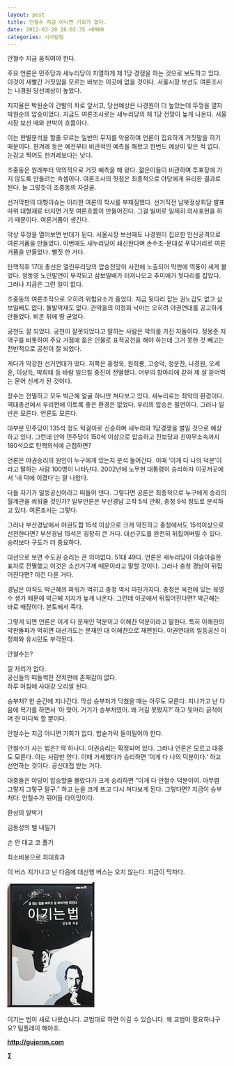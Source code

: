 ```yaml
---
layout: post
title: 안철수 지금 아니면 기회가 없다.
date: 2012-03-28 16:02:35 +0900
categories: 시사칼럼
---
```

안철수 지금 움직여야 한다. 

주요 언론은 민주당과 새누리당이 치열하게 제 1당 경쟁을 하는 것으로 보도하고 있다. 이것이 새빨간 거짓임을 모르는 바보는 이곳에 없을 것이다. 서울시장 보선도 여론조사는 나경원 당선예상이 높았다. 

지지율은 박원순이 간발의 차로 앞서고, 당선예상은 나경원이 더 높았는데 뚜껑을 열자 박원순의 압승이었다. 지금도 여론조사로는 새누리당의 제 1당 전망이 높게 나온다. 서울시장 보선 때와 판박이 흐름이다. 

이는 판별분석을 할줄 모르는 일반의 무지를 악용하여 언론이 집요하게 거짓말을 하기 때문이다. 한겨레 등은 예전부터 비관적인 예측을 해왔고 한번도 예상이 맞은 적 없다. 눈감고 찍어도 한겨레보다는 낫다. 

조중동은 원래부터 악의적으로 거짓 예측을 해 왔다. 젊은이들이 비관하여 투표장에 가지 않도록 만들려는 속셈이다. 여론조사의 헛점은 최종적으로 야당에게 유리한 결과로 된다. 늘 그렇듯이 조중동의 자살골. 

선거막판의 대형이슈는 이러한 여론의 착시를 부채질했다. 선거직전 남북정상회담 발표 따위 대형재료 터지면 거짓 여론흐름이 만들어진다. 그걸 빌미로 일제히 의사표현을 하기 때문이다. 여론거품이 생긴다. 

막상 뚜껑을 열어보면 반대가 된다. 서울시장 보선때도 나경원이 집요한 인신공격으로 여론거품을 만들었다. 이번에도 새누리당이 쇄신한다며 손수조-문대성 푸닥거리로 여론거품을 만들었다. 뻘짓 한 거다. 

탄핵직후 17대 총선은 열린우리당의 압승전망이 사전에 노출되어 막판에 역풍이 세게 불었다. 정동영 노인발언이 부각되고 삼보일배가 터져나오고 추미애가 뒷다리를 잡았다. 그러나 지금은 그런 일이 없다. 

조중동의 여론조작으로 오히려 위험요소가 줄었다. 지금 뒷다리 잡는 권노갑도 없고 삼보일배도 없다. 돌발악재도 없다. 관악을의 이정희 낙마는 오히려 야권연대를 공고하게 만들었다. 비온 뒤에 땅 굳었다. 

공천도 잘 되었다. 공천이 잘못되었다고 말하는 사람은 악의를 가진 자들이다. 정몽준 지역구를 비롯하여 주요 거점에 젊은 인물로 표적공천을 해야 하는데 그거 못한 것 빼고는 전반적으로 공천이 잘 되었다. 

게다가 막강한 선거연대가 떴다. 저쪽은 홍정욱, 원희룡, 고승덕, 정운찬, 나경원, 오세훈, 이상득, 박희태 등 바람 일으킬 중진이 전멸했다. 어부의 항아리에 갇혀 제 살 뜯어먹는 문어 신세가 된 것이다. 

장수는 전멸하고 모두 박근혜 얼굴 하나만 쳐다보고 있다. 새누리로는 최악의 환경이다. 역대총선에서 우리편에 이토록 좋은 환경은 없었다. 우리의 압승은 필연이다. 그러나 일반은 모른다. 언론도 모른다. 

대부분 민주당이 135석 정도 턱걸이로 신승하며 새누리와 1당경쟁을 벌일 것으로 예상하고 있다. 그런데 만약 민주당이 150석 이상으로 압승하고 진보당과 친야무소속까지 180석으로 탄핵의석에 근접하면? 

언론은 야권승리의 원인이 누구에게 있는지 분석 들어간다. 이때 ‘이게 다 나의 덕분’이라고 말하는 사람 100명이 나타난다. 2002년에 노무현 대통령이 승리하자 이곳저곳에서 ‘내 덕에 이겼다’는 말 나왔다. 

다들 자기가 일등공신이라고 떠들어 댄다. 그렇다면 공론은 최종적으로 누구에게 승리의 월계관을 씌워줄 것인가? 일부언론은 부산경남 고작 5석 안팎, 충청 9석 정도로 분석하고 있다. 여론조사는 그렇다. 

그러나 부산경남에서 야권도합 15석 이상으로 크게 약진하고 충청에서도 15석이상으로 선전한다면? 부산경남 15석은 굉장히 큰 거다. 대선구도를 완전히 뒤집어버릴 수 있다. 승리보다 구도가 더 중요하다. 

대선으로 보면 수도권 승리는 큰 의미없다. 51대 49다. 언론은 새누리당이 아슬아슬한 표차로 전멸했고 이것은 소선거구제 때문이라고 말할 것이다. 그러나 충청 경남이 뒤집어진다면? 이건 다른 거다. 

경남은 아직도 박근혜의 파워가 먹히고 충청 역시 마찬가지다. 충청은 옥천에 있는 육영수 생가 때문에 박근혜 지지가 높게 나온다. 그런데 이곳에서 뒤집어진다면? 박근혜는 바로 매장이다. 본토에서 죽다. 

그렇게 되면 언론은 이게 다 문재인 덕분이고 이해찬 덕분이라고 말한다. 특히 이해찬의 막판돌파가 먹히면 대선가도는 문재인 대 이해찬으로 재편된다. 야권연대의 일등공신 이정희와 유시민도 부각된다. 

안철수는? 

  
낄 자리가 없다.   
공신들의 떠들썩한 잔치판에 존재감이 없다.  
하루 아침에 사대강 오리알 된다. 

승부처? 한 순간에 지나간다. 막상 승부처가 닥쳤을 때는 아무도 모른다. 지나가고 난 다음에 복기를 하면서 ‘아 맞어. 거기가 승부처였어. 왜 거길 못봤지?’ 하고 뒷머리 긁적이며 한 마디씩 할 뿐이다. 

안철수는 지금 아니면 기회가 없다. 밥숟가락 들이밀어야 한다. 

안철수가 사는 법은? 딱 하나다. 야권승리는 확정되어 있다. 그러나 언론은 모르고 대중도 모른다. 아는 사람만 안다. 이때 가세했다가 승리하면 ‘이게 다 나의 덕분이다.’ 하고 선언하는 것이다. 공신대접 받는 거다. 

대중들은 야당이 압승할줄 몰랐다가 크게 승리하면 “이게 다 안철수 덕분이여. 아무렴 그렇지 그렇구 말구.” 하고 눈을 크게 뜨고 다시 쳐다보게 된다. 그렇다면? 지금이 승부처다. 안철수가 뛰어들 타이밍이다. 



환상의 알박기

김동성의 밸 내밀기

손 안 대고 코 풀기

최소비용으로 최대효과



이 버스 지가나고 난 다음에 대선행 버스는 오지 않는다. 지금이 막차다. 









<a href="?mid=WaytoWin" target="_self"><img alt="0.JPG" src="files/attach/images/199/290/248/123456.JPG" width="200" height="287" /> </a>



이기는 법이 새로 나왔습니다. 교범대로 하면 이길 수 있습니다. 왜 교범이 필요하냐구요? 팀플레이 해야죠. 







**http://gujoron.com**  


**∑**